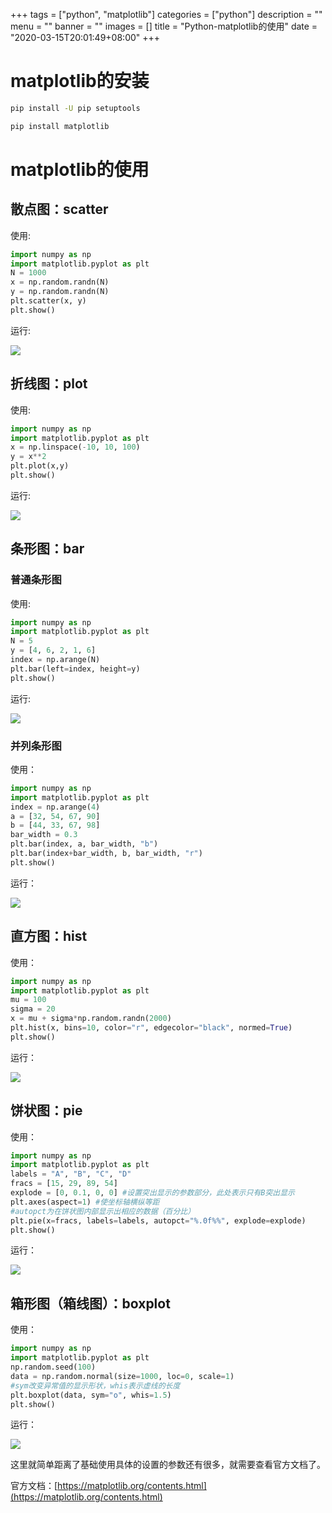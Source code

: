 +++
tags = ["python", "matplotlib"]
categories = ["python"]
description = ""
menu = ""
banner = ""
images = []
title = "Python-matplotlib的使用"
date = "2020-03-15T20:01:49+08:00"
+++


# matplotlib的安装

```sh
pip install -U pip setuptools

pip install matplotlib

```

# matplotlib的使用

## 散点图：scatter

使用:

```python
import numpy as np
import matplotlib.pyplot as plt
N = 1000
x = np.random.randn(N)
y = np.random.randn(N)
plt.scatter(x, y)
plt.show()

```

运行:

![](https://oss.codery.cn/images/2020/07/18/20200718200657.png)

## 折线图：plot

使用:

```python
import numpy as np
import matplotlib.pyplot as plt
x = np.linspace(-10, 10, 100)
y = x**2
plt.plot(x,y)
plt.show()

```

运行:

![](https://oss.codery.cn/images/2020/07/18/20200718201004.png)


## 条形图：bar

### 普通条形图

使用:

```python
import numpy as np
import matplotlib.pyplot as plt
N = 5
y = [4, 6, 2, 1, 6]
index = np.arange(N)
plt.bar(left=index, height=y)
plt.show()

```

运行:

![](https://oss.codery.cn/images/2020/07/18/20200718201110.png)

### 并列条形图

使用：

```python
import numpy as np
import matplotlib.pyplot as plt
index = np.arange(4)
a = [32, 54, 67, 90]
b = [44, 33, 67, 98]
bar_width = 0.3
plt.bar(index, a, bar_width, "b")
plt.bar(index+bar_width, b, bar_width, "r")
plt.show()

```

运行：

![](https://oss.codery.cn/images/2020/07/18/20200718201305.png)


## 直方图：hist

使用：

```python
import numpy as np
import matplotlib.pyplot as plt
mu = 100
sigma = 20
x = mu + sigma*np.random.randn(2000)
plt.hist(x, bins=10, color="r", edgecolor="black", normed=True)
plt.show()

```

运行：

![](https://oss.codery.cn/images/2020/07/18/20200718201406.png)

## 饼状图：pie

使用：

```python
import numpy as np
import matplotlib.pyplot as plt
labels = "A", "B", "C", "D"
fracs = [15, 29, 89, 54]
explode = [0, 0.1, 0, 0] #设置突出显示的参数部分，此处表示只有B突出显示
plt.axes(aspect=1) #使坐标轴横纵等距
#autopct为在饼状图内部显示出相应的数据（百分比）
plt.pie(x=fracs, labels=labels, autopct="%.0f%%", explode=explode)
plt.show()

```

运行：

![](https://oss.codery.cn/images/2020/07/18/20200718201458.png)


## 箱形图（箱线图）：boxplot

使用：

```python
import numpy as np
import matplotlib.pyplot as plt
np.random.seed(100)
data = np.random.normal(size=1000, loc=0, scale=1)
#sym改变异常值的显示形状，whis表示虚线的长度
plt.boxplot(data, sym="o", whis=1.5)
plt.show()

```

运行：

![](https://oss.codery.cn/images/2020/07/18/20200718201541.png)


这里就简单距离了基础使用具体的设置的参数还有很多，就需要查看官方文档了。

官方文档：[https://matplotlib.org/contents.html](https://matplotlib.org/contents.html)

